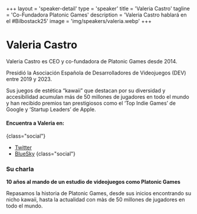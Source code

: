 +++
layout = 'speaker-detail'
type = 'speaker'
title = 'Valeria Castro'
tagline = 'Co-Fundadora Platonic Games'
description = 'Valeria Castro hablará en el #Bilbostack25'
image = 'img/speakers/valeria.webp'
+++

# Valeria Castro

Valeria Castro es CEO y co-fundadora de Platonic Games desde 2014.

Presidió la Asociación Española de Desarrolladores de Videojuegos (DEV) entre 2019 y 2023.

Sus juegos de estética “kawaii” que destacan por su diversidad y accesibilidad acumulan más de 50 millones de jugadores en todo el mundo y han recibido premios tan prestigiosos como el ‘Top Indie Games’ de Google y ‘Startup Leaders’ de Apple.

#### Encuentra a Valeria en:

{class="social"}

- [Twitter](https://x.com/Noval33t)
- [BlueSky](https://bsky.app/profile/Noval33t.bsky.social)
  {class="social"}

### Su charla
**10 años al mando de un estudio de videojuegos como Platonic Games**

Repasamos la historia de Platonic Games, desde sus inicios encontrando su nicho kawaii, hasta la actualidad con màs de 50 millones de jugadores en todo el mundo.
